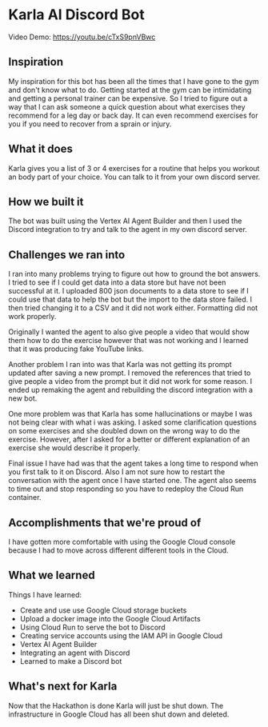 # Karla AI Discord Bot

Video Demo: https://youtu.be/cTxS9pnVBwc

## Inspiration
My inspiration for this bot has been all the times that I have gone to the gym and don't know what to do. Getting started at the gym can be intimidating and getting a personal trainer can be expensive. So I tried to figure out a way that I can ask someone a quick question about what exercises they recommend for a leg day or back day. It can even recommend exercises for you if you need to recover from a sprain or injury.

## What it does
Karla gives you a list of 3 or 4 exercises for a routine that helps you workout an body part of your choice. You can talk to it from your own discord server.

## How we built it
The bot was built using the Vertex AI Agent Builder and then I used the Discord integration to try and talk to the agent in my own discord server.

## Challenges we ran into
I ran into many problems trying to figure out how to ground the bot answers. I tried to see if I could get data into a data store but have not been successful at it. I uploaded 800 json documents to a data store to see if I could use that data to help the bot but the import to the data store failed. I then tried changing it to a CSV and it did not work either. Formatting did not work properly.

Originally I wanted the agent to also give people a video that would show them how to do the exercise however that was not working and I learned that it was producing fake YouTube links.

Another problem I ran into was that Karla was not getting its prompt updated after saving a new prompt. I removed the references that tried to give people a video from the prompt but it did not work for some reason. I ended up remaking the agent and rebuilding the discord integration with a new bot.

One more problem was that Karla has some hallucinations or maybe I was not being clear with what i was asking. I asked some clarification questions on some exercises and she doubled down on the wrong way to do the exercise. However, after I asked for a better or different explanation of an exercise she would describe it properly.

Final issue I have had was that the agent takes a long time to respond when you first talk to it on Discord. Also I am not sure how to restart the conversation with the agent once I have started one. The agent also seems to time out and stop responding so you have to redeploy the Cloud Run container.

## Accomplishments that we're proud of
I have gotten more comfortable with using the Google Cloud console because I had to move across different different tools in the Cloud.


## What we learned
Things I have learned:
- Create and use use Google Cloud storage buckets
- Upload a docker image into the Google Cloud Artifacts
- Using Cloud Run to serve the bot to Discord
- Creating service accounts using the IAM API in Google Cloud
- Vertex AI Agent Builder 
- Integrating an agent with Discord
- Learned to make a Discord bot

## What's next for Karla
Now that the Hackathon is done Karla will just be shut down. The infrastructure in Google Cloud has all been shut down and deleted.
